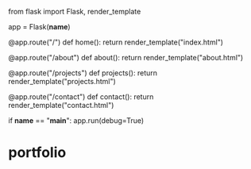 from flask import Flask, render_template

app = Flask(__name__)

@app.route("/")
def home():
    return render_template("index.html")

@app.route("/about")
def about():
    return render_template("about.html")

@app.route("/projects")
def projects():
    return render_template("projects.html")

@app.route("/contact")
def contact():
    return render_template("contact.html")

if __name__ == "__main__":
    app.run(debug=True)
# portfolio
